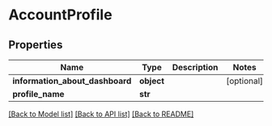 # AccountProfile

## Properties
Name | Type | Description | Notes
------------ | ------------- | ------------- | -------------
**information_about_dashboard** | **object** |  | [optional] 
**profile_name** | **str** |  | 

[[Back to Model list]](../README.md#documentation-for-models) [[Back to API list]](../README.md#documentation-for-api-endpoints) [[Back to README]](../README.md)

